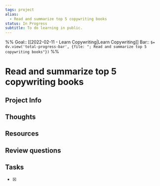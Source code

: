 ```yaml
---
tags: project
alias:
  - Read and summarize top 5 copywriting books
status: In Progress
subtitle: To do learning in public.
---
```

%%
Goal:: [[2022-02-11 - Learn Copywriting|Learn Copywriting]]
Bar:: `$= dv.view('total-progress-bar', {file: "; Read and summarize top 5 copywriting books"})`
%%

# Read and summarize top 5 copywriting books

## Project Info

## Thoughts 

## Resources

## Review questions

## Tasks
- [x] 